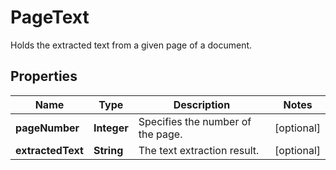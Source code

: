 

# PageText

Holds the extracted text from a given page of a document.
## Properties

Name | Type | Description | Notes
------------ | ------------- | ------------- | -------------
**pageNumber** | **Integer** | Specifies the number of the page. |  [optional]
**extractedText** | **String** | The text extraction result. |  [optional]



